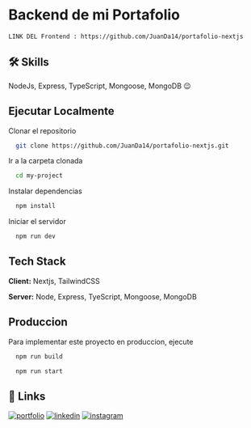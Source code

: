 
# Backend de mi Portafolio

`LINK DEL Frontend : https://github.com/JuanDa14/portafolio-nextjs`


## 🛠 Skills
NodeJs, Express, TypeScript, Mongoose, MongoDB 😉


## Ejecutar Localmente

Clonar el repositorio

```bash
  git clone https://github.com/JuanDa14/portafolio-nextjs.git
```

Ir a la carpeta clonada

```bash
  cd my-project
```

Instalar dependencias

```bash
  npm install
```

Iniciar el servidor

```bash
  npm run dev
```


## Tech Stack

**Client:** Nextjs, TailwindCSS

**Server:** Node, Express, TyeScript, Mongoose, MongoDB


## Produccion

Para implementar este proyecto en produccion, ejecute

```bash
  npm run build
```

```bash
  npm run start
```

## 🔗 Links
[![portfolio](https://img.shields.io/badge/my_portfolio-000?style=for-the-badge&logo=ko-fi&logoColor=white)](https://juancode.vercel.app/)
[![linkedin](https://img.shields.io/badge/linkedin-0A66C2?style=for-the-badge&logo=linkedin&logoColor=white)](https://www.linkedin.com/in/juan-david-morales-paredes-617342224/)
[![instagram](https://img.shields.io/badge/instagram-1DA1F2?style=for-the-badge&logo=instagram&logoColor=white)](https://www.instagram.com/ju4n.code/)

